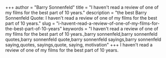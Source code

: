 +++
author = "Barry Sonnenfeld"
title = "I haven't read a review of one of my films for the best part of 10 years."
description = "the best Barry Sonnenfeld Quote: I haven't read a review of one of my films for the best part of 10 years."
slug = "i-havent-read-a-review-of-one-of-my-films-for-the-best-part-of-10-years"
keywords = "I haven't read a review of one of my films for the best part of 10 years.,barry sonnenfeld,barry sonnenfeld quotes,barry sonnenfeld quote,barry sonnenfeld sayings,barry sonnenfeld saying,quotes, sayings,quote, saying, motivation"
+++
I haven't read a review of one of my films for the best part of 10 years.
